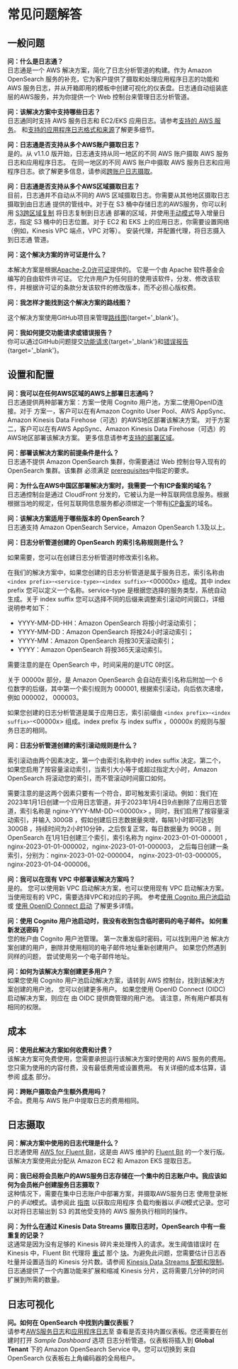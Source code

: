 # 常见问题解答

## 一般问题

**问：什么是日志通？**<br>
日志通是一个 AWS 解决方案，简化了日志分析管道的构建。作为 Amazon OpenSearch 服务的补充，它为客户提供了摄取和处理应用程序日志的功能和 AWS 服务日志，并从开箱即用的模板中创建可视化的仪表盘。日志通自动组装底层的AWS服务，并为你提供一个 Web 控制台来管理日志分析管道。


**问：该解决方案中支持哪些日志？**<br>
日志通同时支持 AWS 服务日志和 EC2/EKS 应用日志。请参考[支持的 AWS 服务](./aws-services/index.md#supported-aws-services)。
和[支持的应用程序日志格式和来源](./applications/index.md#supported-log-formats-and-sources)了解更多细节。


**问：日志通是否支持从多个AWS账户摄取日志？**<br>
是的。从 v1.1.0 版开始，日志通支持从同一地区的不同 AWS 账户摄取 AWS 服务日志和应用程序日志。
在同一地区的不同 AWS 账户中摄取 AWS 服务日志和应用程序日志。欲了解更多信息，请参阅[跨账户日志摄取](./link-account/index.md)。

**问：日志通是否支持从多个AWS区域摄取日志？**<br>
目前，日志通并不自动从不同的 AWS 区域摄取日志。你需要从其他地区摄取日志
摄取到由日志通 提供的管线中。对于在 S3 桶中存储日志的AWS服务，你可以利用
[S3跨区域复制](https://docs.aws.amazon.com/AmazonS3/latest/userguide/replication.html)
将日志复制到日志通 部署的区域，并使用[手动模式](./aws-services/cloudfront.md#using-the-log-hub-console)导入增量日志，指定
S3 桶中的日志位置。对于 EC2 和 EKS 上的应用日志，你需要设置网络（例如，Kinesis VPC 端点，VPC 对等）。
安装代理，并配置代理，将日志摄入到日志通 管道。

**问：这个解决方案的许可证是什么？**<br>

本解决方案是根据[Apache-2.0许可证](https://www.apache.org/licenses/LICENSE-2.0)提供的。
它是一个由 Apache 软件基金会编写的自由软件许可证。
它允许用户为任何目的使用该软件，分发、修改该软件，并根据许可证的条款分发该软件的修改版本，而不必担心版权费。

**问：我怎样才能找到这个解决方案的路线图？**<br>

这个解决方案使用GitHub项目来管理[路线图](https://github.com/orgs/awslabs/projects/58){target='_blank'}。

**问：我如何提交功能请求或错误报告？**</br>
你可以通过GitHub问题提交[功能请求][github-fr]{target='_blank'}和[错误报告][github-br]{target='_blank'}。

## 设置和配置

**问：我可以在任何AWS区域的AWS上部署日志通吗？**</br>
日志通提供两种部署方案：方案一使用 Cognito 用户池，方案二使用OpenID连接。对于
方案一，客户可以在有Amazon Cognito User Pool、AWS AppSync、Amazon Kinesis Data Firehose（可选）的AWS地区部署该解决方案。
对于方案二，客户可以在有AWS AppSync、Amazon Kinesis Data Firehose（可选）的AWS地区部署该解决方案。
更多信息请参考[支持的部署区域](./plan-deployment/considerations.md#regional-deployments)。

**问：部署该解决方案的前提条件是什么？**</br>
日志通不提供 Amazon OpenSearch 集群，你需要通过 Web 控制台导入现有的 OpenSearch 集群。该集群
必须满足 [prerequisites](./domains/import.md#prerequisite)中指定的要求。

**问：为什么在AWS中国区部署解决方案时，我需要一个有ICP备案的域名？**<br>
日志通控制台是通过 CloudFront 分发的，它被认为是一种互联网信息服务。根据
根据当地的规定，任何互联网信息服务都必须绑定一个带有[ICP备案](https://www.amazonaws.cn/en/support/icp/?nc2=h_l2_su)的域名。

**问：该解决方案适用于哪些版本的 OpenSearch？**</br>
日志通支持 Amazon OpenSearch Service，Amazon OpenSearch 1.3及以上。

**问：日志分析管道创建的 OpenSearch 的索引名称规则是什么？**</br>

如果需要，您可以在创建日志分析管道时修改索引名称。

在我们的解决方案中，如果您创建的日志分析管道是属于服务日志，索引名称由`<index prefix>`-`<service-type>`-`<index suffix>`-<00000x> 组成。其中 index prefix 您可以定义一个名称。service-type 是根据您选择的服务类型，系统自动生成。关于 index suffix 您可以选择不同的后缀来调整索引滚动时间窗口，详细说明参考如下：

- YYYY-MM-DD-HH：Amazon OpenSearch 将按小时滚动索引；
- YYYY-MM-DD：Amazon OpenSearch 将按24小时滚动索引；
- YYYY-MM：Amazon OpenSearch 将按30天滚动索引；
- YYYY：Amazon OpenSearch 将按365天滚动索引。

需要注意的是在 OpenSearch 中，时间采用的是UTC 0时区。

关于 00000x 部分，是 Amazon OpenSearch 会自动在索引名称后附加一个 6 位数字的后缀，其中第一个索引规则为 000001, 根据索引滚动，向后依次递增，例如 000002， 000003。

如果您创建的日志分析管道是属于应用日志，索引前缀由 `<index prefix>`-`<index suffix>`-<00000x> 组成。index prefix 与 index suffix ，00000x 的规则与服务日志的相同。

**问：日志分析管道创建的索引滚动规则是什么？**</br>

索引滚动由两个因素决定，第一个由索引名称中的 index suffix 决定。第二个，如果您启用了按容量滚动索引，当索引大小等于或超过指定大小时，Amazon OpenSearch 将滚动您的索引，而不管滚动时间窗口如何。

需要注意的是这两个因素只要有一个符合，即可触发索引滚动。例如：我们在2023年1月1日创建一个应用日志管道，并于2023年1月4日9点删除了应用日志管道，索引名称是 nginx-YYYY-MM-DD-<00000x> 。同时，我们启用了按容量滚动索引，并输入 300GB ，假如创建后日志数据量突增，每隔1小时即可达到 300GB ，持续时间为2小时10分钟，之后恢复正常，每日数据量为 90GB 。则 OpenSearch 在1月1日创建三个索引，索引名称为 nginx-2023-01-01-000001 ，nginx-2023-01-01-000002，nginx-2023-01-01-000003， 之后每日创建一条索引，分别为：nginx-2023-01-02-000004， nginx-2023-01-03-000005，nginx-2023-01-04-000006。

**问：我可以在现有 VPC 中部署该解决方案吗？**</br>
是的。 您可以使用新 VPC 启动解决方案，也可以使用现有 VPC 启动解决方案。 当使用现有的
VPC，需要选择VPC和对应的子网。 参考[使用 Cognito 用户池启动](./deployment/with-cognito.md) 或
[使用 OpenID Connect 启动](./deployment/with-oidc.md) 了解更多详情。

**问：使用 Cognito 用户池启动时，我没有收到包含临时密码的电子邮件。 如何重新发送密码？**</br>
您的帐户由 Cognito 用户池管理。 第一次重发临时密码，可以找到用户池
解决方案创建的用户，删除并使用相同的电子邮件地址重新创建用户。 如果您仍然遇到同样的问题，
尝试使用另一个电子邮件地址。

**问：如何为该解决方案创建更多用户？**</br>
如果您使用 Cognito 用户池启动解决方案，请转到 AWS 控制台，找到该解决方案创建的用户池，
您可以创建更多用户。 如果您使用 OpenID Connect (OIDC) 启动解决方案，则应在
由 OIDC 提供商管理的用户池。 请注意，所有用户都具有相同的权限。

## 成本

**问：使用此解决方案如何收费和计费？**</br>
该解决方案可免费使用，您需要承担运行该解决方案时使用的 AWS 服务的费用。
您只需为使用的内容付费，没有最低费用或设置费用。 有关详细的成本估算，请参阅 [成本](./plan-deployment/cost.md) 部分。

**问：跨账户摄取会产生额外费用吗？**</br>
不会。费用与 AWS 账户中提取日志的费用相同。

## 日志摄取

**问：解决方案中使用的日志代理是什么？**</br>
日志通使用 [AWS for Fluent Bit](https://github.com/aws/aws-for-fluent-bit)，这是由 AWS 维护的 [Fluent Bit](https://fluentbit.io/) 的一个发行版。
该解决方案使用此分配从 Amazon EC2 和 Amazon EKS 提取日志。

**问：我已经将会员账户的AWS服务日志存储在一个集中的日志账户中。我应该如何为会员帐户创建服务日志摄取？**</br>
这种情况下，需要在集中日志账户中部署方案，并摄取AWS服务日志
使用登录帐户的*手动*模式。请参阅此 [指南](./aws-services/elb.md) 以获取应用程序
负载均衡器以*手动*模式记录。您可以对将日志输出到 S3 的其他受支持的 AWS 服务执行相同的操作。

**问：为什么在通过 Kinesis Data Streams 摄取日志时，OpenSearch 中有一些重复的记录？**</br>
这通常是因为没有足够的 Kinesis 碎片来处理传入的请求。发生阈值错误时
在 Kinesis 中，Fluent Bit 代理将 [重试](https://docs.fluentbit.io/manual/administration/scheduling-and-retries)
那个 [块](https://docs.fluentbit.io/manual/administration/buffering-and-storage)。为避免此问题，您需要估计日志吞吐量并设置适当的 Kinesis 分片数。请参阅
[Kinesis Data Streams 配额和限制](https://docs.aws.amazon.com/streams/latest/dev/service-sizes-and-limits.html)。
日志通提供了一个内置功能来扩展和缩减 Kinesis 分片，这将需要几分钟的时间
扩展到所需的数量。

## 日志可视化

**问。如何在 OpenSearch 中找到内置仪表板？**</br>
请参考[AWS服务日志](./aws-services/index.md#supported-aws-services)和[应用程序日志](./applications/index.md#supported-log-formats-and-sources)至
查看是否支持内置仪表板。您还需要在创建时打开 *Sample Dashboard* 选项
日志分析管道。仪表板将插入到 **Global Tenant** 下的 Amazon OpenSearch Service 中。您可以切换到
来自 OpenSearch 仪表板右上角编码器的全局租户。


[github-fr]: https://github.com/aws-solutions/centralized-logging-with-opensearch/issues/new?assignees=&labels=feature-request%2Cneeds-triage&template=feature-request.yml&title=%28module+name%29%3A+%28short+issue+description%29
[github-br]: https://github.com/aws-solutions/centralized-logging-with-opensearch/issues/new?assignees=&labels=bug%2Cneeds-triage&template=bug-report.yml&title=%28module+name%29%3A+%28short+issue+description%29